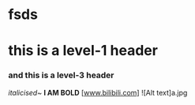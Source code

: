 # fsds
# this is a level-1 header
### and this is a level-3 header
_italicised~_
**I AM BOLD**
[www.bilibili.com]
![Alt text]a.jpg
